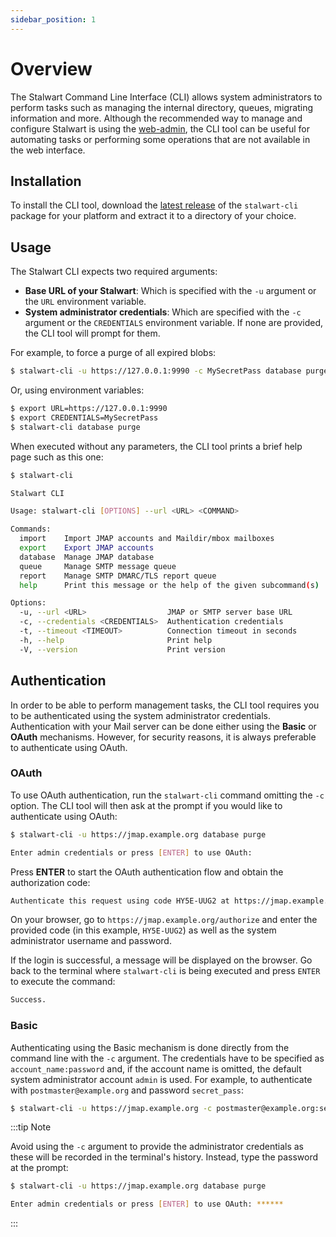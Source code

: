 ```yaml
---
sidebar_position: 1
---
```


# Overview

The Stalwart Command Line Interface (CLI) allows system administrators to perform tasks such as managing the internal directory, queues, migrating information and more. 
Although the recommended way to manage and configure Stalwart is using the [web-admin](/docs/management/webadmin/overview), the CLI tool can be useful for automating tasks or performing some operations that are not available in the web interface.

## Installation

To install the CLI tool, download the [latest release](https://github.com/stalwartlabs/stalwart/releases/latest/) of the `stalwart-cli` package for your platform and extract it to a directory of your choice.

## Usage

The Stalwart CLI expects two required arguments: 

- **Base URL of your Stalwart**: Which is specified with the ``-u`` argument or the `URL` environment variable.
- **System administrator credentials**: Which are specified with the ``-c`` argument or the `CREDENTIALS` environment variable. If none are provided, the CLI tool will prompt for them.

For example, to force a purge of all expired blobs:

```bash
$ stalwart-cli -u https://127.0.0.1:9990 -c MySecretPass database purge
```

Or, using environment variables:

```bash
$ export URL=https://127.0.0.1:9990
$ export CREDENTIALS=MySecretPass
$ stalwart-cli database purge
```

When executed without any parameters, the CLI tool prints a brief help page such as this one:

```bash
$ stalwart-cli

Stalwart CLI

Usage: stalwart-cli [OPTIONS] --url <URL> <COMMAND>

Commands:
  import    Import JMAP accounts and Maildir/mbox mailboxes
  export    Export JMAP accounts
  database  Manage JMAP database
  queue     Manage SMTP message queue
  report    Manage SMTP DMARC/TLS report queue
  help      Print this message or the help of the given subcommand(s)

Options:
  -u, --url <URL>                  JMAP or SMTP server base URL
  -c, --credentials <CREDENTIALS>  Authentication credentials
  -t, --timeout <TIMEOUT>          Connection timeout in seconds
  -h, --help                       Print help
  -V, --version                    Print version
```

## Authentication

In order to be able to perform management tasks, the CLI tool requires you to be authenticated using the system administrator credentials. Authentication with your Mail server can be done either
using the **Basic** or **OAuth** mechanisms. However, for security reasons, it is always preferable to authenticate using OAuth. 

### OAuth

To use OAuth authentication, run the ``stalwart-cli`` command omitting the ``-c`` option. The CLI tool
will then ask at the prompt if you would like to authenticate using OAuth:

```bash
$ stalwart-cli -u https://jmap.example.org database purge

Enter admin credentials or press [ENTER] to use OAuth: 
```

Press __ENTER__ to start the OAuth authentication flow and obtain the authorization code:

```bash
Authenticate this request using code HY5E-UUG2 at https://jmap.example.org/authorize. Please ENTER when done.
```

On your browser, go to ``https://jmap.example.org/authorize`` and enter the provided code (in this example,
``HY5E-UUG2``) as well as the system administrator username and password.

If the login is successful, a message will be displayed on the browser. Go back to the terminal where ``stalwart-cli`` is being executed and press ``ENTER`` to execute
the command:

```bash
Success.
```

### Basic

Authenticating using the Basic mechanism is done directly from the command line with the ``-c`` argument.
The credentials have to be specified as ``account_name:password`` and, if the account name is omitted, the 
default system administrator account ``admin`` is used.
For example, to authenticate with ``postmaster@example.org`` and password ``secret_pass``:

```bash
$ stalwart-cli -u https://jmap.example.org -c postmaster@example.org:secret_pass database purge
```

:::tip Note

Avoid using the ``-c`` argument to provide the administrator credentials as these
will be recorded in the terminal's history. Instead, type the password at the prompt:

```bash
$ stalwart-cli -u https://jmap.example.org database purge

Enter admin credentials or press [ENTER] to use OAuth: ******
```

:::
